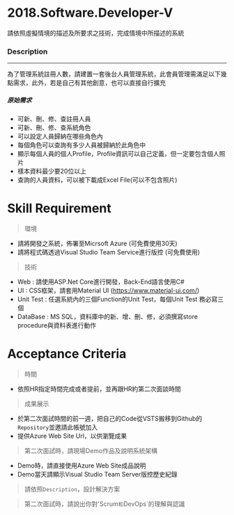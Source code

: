 # 2018.Software.Developer-V
請依照虛擬情境的描述及所要求之技術，完成情境中所描述的系統
### Description
***
為了管理系統註冊人數，請建置一套後台人員管理系統，此會員管理需滿足以下幾點需求，此外，若是自己有其他創意，也可以直接自行擴充

##### 原始需求
- 可新、刪、修、查註冊人員
- 可新、刪、修、查系統角色
- 可以設定人員歸納在哪些角色內
- 每個角色可以查詢有多少人員被歸納於此角色中
- 顯示每個人員的個人Profile，Profile資訊可以自己定義，但一定要包含個人照片
- 樣本資料最少要20位以上
- 查詢的人員資料，可以被下載成Excel File(可以不包含照片)

# Skill Requirement
> 環境
- 請將開發之系統，佈署至Micrsoft Azure (可免費使用30天)
- 請將程式碼透過Visual Studio Team Service進行版控 (可免費使用)
> 技術
- Web : 請使用ASP.Net Core進行開發，Back-End語言使用C#
- UI : CSS框架，請套用Material UI (https://www.material-ui.com/)
- Unit Test : 任選系統內的三個Function的Unit Test，每個Unit Test 務必寫三個
- DataBase : MS SQL，資料庫中的新、增、刪、修，必須撰寫store procedure與資料表進行動作

# Acceptance Criteria
> 時間
- 依照HR指定時間完成或者提前，並再跟HR約第二次面談時間
> 成果展示
- 於第二次面試時間的前一週，把自己的Code從VSTS搬移到Github的`Repository`並邀請此帳號加入
- 提供Azure Web Site Url，以供瀏覽成果
> 第二次面試時，請現場Demo作品及說明系統架構
- Demo時，請直接使用Azure Web Site成品說明
- Demo當天請顯示Visual Studio Team Server版控歷史紀錄
> 請依照`Description`，設計解決方案

> 第二次面試時，請說出你對'Scrum`和`DevOps`的理解與認識
